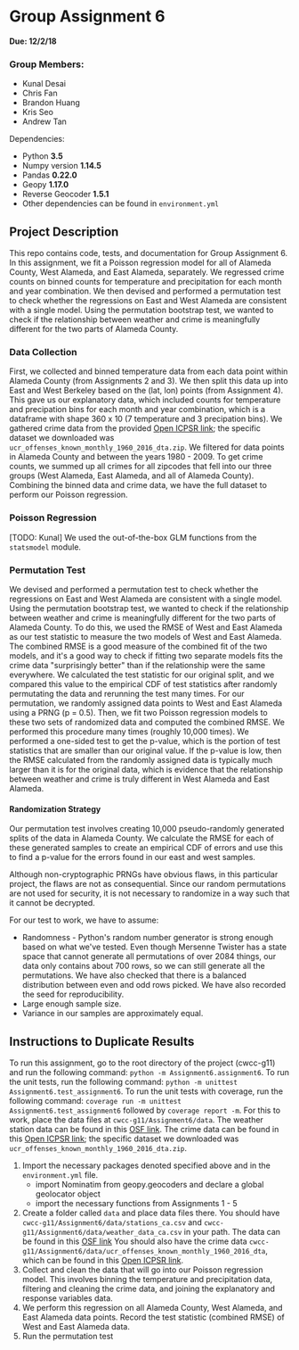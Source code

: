 # Group Assignment 6

**Due: 12/2/18**

### Group Members:
* Kunal Desai
* Chris Fan
* Brandon Huang
* Kris Seo
* Andrew Tan

Dependencies:
 * Python **3.5**
 * Numpy version **1.14.5**
 * Pandas **0.22.0**
 * Geopy **1.17.0**
 * Reverse Geocoder **1.5.1**
 * Other dependencies can be found in `environment.yml`

## Project Description
This repo contains code, tests, and documentation for Group Assignment 6. In this assignment, we fit a Poisson regression model for all of Alameda County, West Alameda, and East Alameda, separately. We regressed crime counts on binned counts for temperature and precipitation for each month and year combination. We then devised and performed a permutation test to check whether the regressions on East and West Alameda are consistent with a single model. Using the permutation bootstrap test, we wanted to check if the relationship between weather and crime is meaningfully different for the two parts of Alameda County.

### Data Collection
First, we collected and binned temperature data from each data point within Alameda County (from Assignments 2 and 3). We then split this data up into East and West Berkeley based on the (lat, lon) points (from Assignment 4). This gave us our explanatory data, which included counts for temperature and precipation bins for each month and year combination, which is a dataframe with shape 360 x 10 (7 temperature and 3 precipation bins). We gathered crime data from the provided [Open ICPSR link](https://www.openicpsr.org/openicpsr/project/100707/version/V7/view); the specific dataset we downloaded was `ucr_offenses_known_monthly_1960_2016_dta.zip`. We filtered for data points in Alameda County and between the years 1980 - 2009. To get crime counts, we summed up all crimes for all zipcodes that fell into our three groups (West Alameda, East Alameda, and all of Alameda County). Combining the binned data and crime data, we have the full dataset to perform our Poisson regression.

### Poisson Regression
[TODO: Kunal] We used the out-of-the-box GLM functions from the `statsmodel` module.

### Permutation Test

We devised and performed a permutation test to check whether the regressions on East and West Alameda are consistent with a single model. Using the permutation bootstrap test, we wanted to check if the relationship between weather and crime is meaningfully different for the two parts of Alameda County. To do this, we used the RMSE of West and East Alameda as our test statistic to measure the two models of West and East Alameda. The combined RMSE is a good measure of the combined fit of the two models, and it's a good way to check if fitting two separate models fits the crime data "surprisingly better" than if the relationship were the same everywhere. We calculated the test statistic for our original split, and we compared this value to the empirical CDF of test statistics after randomly permutating the data and rerunning the test many times. For our permutation, we randomly assigned data points to West and East Alameda using a PRNG (p = 0.5). Then, we fit two Poisson regression models to these two sets of randomized data and computed the combined RMSE. We performed this procedure many times (roughly 10,000 times). We performed a one-sided test to get the p-value, which is the portion of test statistics that are smaller than our original value. If the p-value is low, then the RMSE calculated from the randomly assigned data is typically much larger than it is for the original data, which is evidence that the relationship between weather and crime is truly different in West Alameda and East Alameda.

#### Randomization Strategy

Our permutation test involves creating 10,000 pseudo-randomly generated splits of the data in Alameda County. We calculate the RMSE for each of these generated samples to create an empirical CDF of errors and use this to find a p-value for the errors found in our east and west samples.

Although non-cryptographic PRNGs have obvious flaws, in this particular project, the flaws are not as consequential. Since our random permutations are not used for security, it is not necessary to randomize in a way such that it cannot be decrypted.

For our test to work, we have to assume:
* Randomness - Python's random number generator is strong enough based on what we've tested. Even though Mersenne Twister has a state space that cannot generate all permutations of over 2084 things, our data only contains about 700 rows, so we can still generate all the permutations. We have also checked that there is a balanced distribution between even and odd rows picked. We have also recorded the seed for reproducibility.
* Large enough sample size.
* Variance in our samples are approximately equal.


## Instructions to Duplicate Results
To run this assignment, go to the root directory of the project (cwcc-g11) and run the following command: `python -m Assignment6.assignment6`. To run the unit tests, run the following command: `python -m unittest Assignment6.test_assignment6`. To run the unit tests with coverage, run the following command: `coverage run -m unittest Assignment6.test_assignment6` followed by `coverage report -m`. For this to work, place the data files at `cwcc-g11/Assignment6/data`. The weather station data can be found in this [OSF link](https://osf.io/kwtem/). The crime data can be found in this [Open ICPSR link](https://www.openicpsr.org/openicpsr/project/100707/version/V7/view); the specific dataset we downloaded was `ucr_offenses_known_monthly_1960_2016_dta.zip`.

1. Import the necessary packages denoted specified above and in the `environment.yml` file. 
    - import Nominatim from geopy.geocoders and declare a global geolocator object
    - import the necessary functions from Assignments 1 - 5
2. Create a folder called `data` and place data files there. You should have `cwcc-g11/Assignment6/data/stations_ca.csv` and `cwcc-g11/Assignment6/data/weather_data_ca.csv` in your path. The data can be found in this [OSF link](https://osf.io/kwtem/) You should also have the crime data `cwcc-g11/Assignment6/data/ucr_offenses_known_monthly_1960_2016_dta`, which can be found in this [Open ICPSR link](https://www.openicpsr.org/openicpsr/project/100707/version/V7/view).
3. Collect and clean the data that will go into our Poisson regression model. This involves binning the temperature and precipitation data, filtering and cleaning the crime data, and joining the explanatory and response variables data.
4. We perform this regression on all Alameda County, West Alameda, and East Alameda data points. Record the test statistic (combined RMSE) of West and East Alameda data.
5. Run the permutation test 


